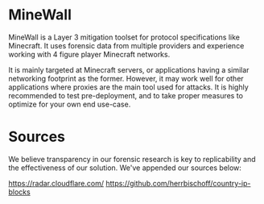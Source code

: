 # MineWall

MineWall is a Layer 3 mitigation toolset for protocol specifications like Minecraft. It uses forensic data from multiple providers and experience working with 4 figure player Minecraft networks.

It is mainly targeted at Minecraft servers, or applications having a similar networking footprint as the former. However, it may work well for other applications where proxies are the main tool used for attacks. It is highly recommended to test pre-deployment, and to take proper measures to optimize for your own end use-case.


# Sources
We believe transparency in our forensic research is key to replicability and the effectiveness of our solution. We've appended our sources below:

https://radar.cloudflare.com/
https://github.com/herrbischoff/country-ip-blocks
